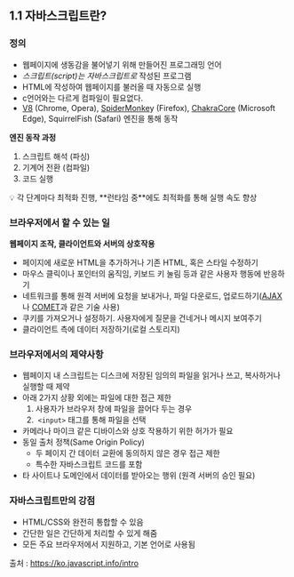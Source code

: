 ## 1.1 자바스크립트란?

### 정의

- 웹페이지에 생동감을 불어넣기 위해 만들어진 프로그래밍 언어
- *스크립트(script)는 자바스크립트로* 작성된 프로그램
- HTML에 작성하여 웹페이지를 불러올 때 자동으로 실행
- c언어와는 다르게 컴파일이 필요없다.
- [V8](https://en.wikipedia.org/wiki/V8_(JavaScript_engine)) (Chrome, Opera), [SpiderMonke](https://en.wikipedia.org/wiki/SpiderMonkey)y (Firefox), [ChakraCore](https://en.wikipedia.org/wiki/Chakra_(JavaScript_engine)) (Microsoft Edge), SquirrelFish (Safari) 엔진을 통해 동작
  
**엔진 동작 과정**

1. 스크립트 해석 (파싱)
2. 기계어 전환 (컴파일)
3. 코드 실행

<aside>
💡 각 단계마다 최적화 진행, **런타임 중**에도 최적화를 통해 실행 속도 향상

</aside>
  
### 브라우저에서 할 수 있는 일

**웹페이지 조작, 클라이언트와 서버의 상호작용**

- 페이지에 새로운 HTML을 추가하거나 기존 HTML, 혹은 스타일 수정하기
- 마우스 클릭이나 포인터의 움직임, 키보드 키 눌림 등과 같은 사용자 행동에 반응하기
- 네트워크를 통해 원격 서버에 요청을 보내거나, 파일 다운로드, 업로드하기([AJAX](https://en.wikipedia.org/wiki/Ajax_(programming))나 [COMET](https://en.wikipedia.org/wiki/Comet_(programming))과 같은 기술 사용)
- 쿠키를 가져오거나 설정하기. 사용자에게 질문을 건네거나 메시지 보여주기
- 클라이언트 측에 데이터 저장하기(로컬 스토리지)
  
### 브라우저에서의 제약사항

- 웹페이지 내 스크립트는 디스크에 저장된 임의의 파일을 읽거나 쓰고, 복사하거나 실행할 때 제약
- 아래 2가지 상황 외에는 파일에 대한 접근 제한
    1. 사용자가 브라우저 창에 파일을 끌어다 두는 경우
    2.  `<input>` 태그를 통해 파일을 선택
- 카메라나 마이크 같은 디바이스와 상호 작용하기 위한 허가가 필요
- 동일 출처 정책(Same Origin Policy)
    - 두 페이지 간 데이터 교환에 동의하지 않은 경우 접근 제한
    - 특수한 자바스크립트 코드를 포함
- 타 사이트나 도메인에서 데이터를 받아오는 행위 (원격 서버의 승인 필요)
  
### 자바스크립트만의 강점

- HTML/CSS와 완전히 통합할 수 있음
- 간단한 일은 간단하게 처리할 수 있게 해줌
- 모든 주요 브라우저에서 지원하고, 기본 언어로 사용됨
  
출처 : https://ko.javascript.info/intro